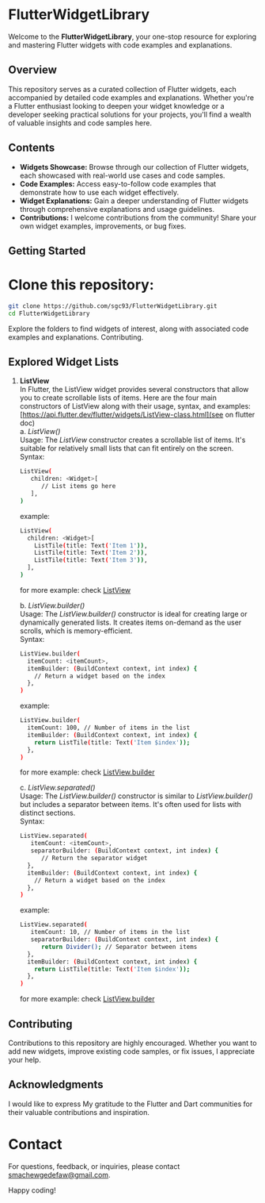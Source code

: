 # FlutterWidgetLibrary

Welcome to the **FlutterWidgetLibrary**, your one-stop resource for exploring and mastering Flutter widgets with code examples and explanations.

## Overview

This repository serves as a curated collection of Flutter widgets, each accompanied by detailed code examples and explanations. Whether you're a Flutter enthusiast looking to deepen your widget knowledge or a developer seeking practical solutions for your projects, you'll find a wealth of valuable insights and code samples here.

## Contents

- **Widgets Showcase:** Browse through our collection of Flutter widgets, each showcased with real-world use cases and code samples.
- **Code Examples:** Access easy-to-follow code examples that demonstrate how to use each widget effectively.
- **Widget Explanations:** Gain a deeper understanding of Flutter widgets through comprehensive explanations and usage guidelines.
- **Contributions:** I welcome contributions from the community! Share your own widget examples, improvements, or bug fixes.

## Getting Started

# Clone this repository:

   ```bash
   git clone https://github.com/sgc93/FlutterWidgetLibrary.git
   cd FlutterWidgetLibrary
   ```

Explore the folders to find widgets of interest, along with associated code examples and explanations.
Contributing.

## Explored Widget Lists

1. **ListView** <br>
   In Flutter, the ListView widget provides several constructors that allow you to create scrollable lists of items. Here are the four main constructors of ListView along with their usage, syntax, and examples: [https://api.flutter.dev/flutter/widgets/ListView-class.html](see on flutter doc)<br>
   a. _ListView()_ <br>
      Usage: The *ListView* constructor creates a scrollable list of items. It's suitable for relatively small lists that can fit entirely on the screen. <br>
      Syntax:
      ```bash
      ListView(
         children: <Widget>[
            // List items go here
         ],
      )
      ```
      example:
   ```bash
   ListView(
     children: <Widget>[
       ListTile(title: Text('Item 1')),
       ListTile(title: Text('Item 2')),
       ListTile(title: Text('Item 3')),
     ],
   )
   ```

   for more example: check [ListView](https://github.com/sgc93/Flutter-Widget-Library/blob/main/lib/widgets/list_view.dart)
   
   b. _ListView.builder()_ <br>
      Usage: The *ListView.builder()* constructor is ideal for creating large or dynamically generated lists. It creates items on-demand as the user scrolls, which is memory-efficient. <br>
      Syntax:
      ```bash
      ListView.builder(
        itemCount: <itemCount>,
        itemBuilder: (BuildContext context, int index) {
          // Return a widget based on the index
        },
      )
      ```
      example:
   ```bash
   ListView.builder(
     itemCount: 100, // Number of items in the list
     itemBuilder: (BuildContext context, int index) {
       return ListTile(title: Text('Item $index'));
     },
   )

   ```

   for more example: check [ListView.builder](https://github.com/sgc93/Flutter-Widget-Library/blob/main/lib/widgets/img_list_builder.dart)

   c. _ListView.separated()_ <br>
      Usage: The *ListView.builder()* constructor is similar to *ListView.builder()* but includes a separator between items. It's often used for lists with distinct sections. <br>
      Syntax:
      ```bash
      ListView.separated(
         itemCount: <itemCount>,
         separatorBuilder: (BuildContext context, int index) {
            // Return the separator widget
        },
        itemBuilder: (BuildContext context, int index) {
          // Return a widget based on the index
        },
      )
      ```
      example:
   ```bash
   ListView.separated(
      itemCount: 10, // Number of items in the list
      separatorBuilder: (BuildContext context, int index) {
         return Divider(); // Separator between items
     },
     itemBuilder: (BuildContext context, int index) {
       return ListTile(title: Text('Item $index'));
     },
   )
   ```

   for more example: check [ListView.builder](https://github.com/sgc93/Flutter-Widget-Library/blob/main/lib/widgets/list_view_separated.dart)


## Contributing

Contributions to this repository are highly encouraged. Whether you want to add new widgets, improve existing code samples, or fix issues, I appreciate your help.

## Acknowledgments

I would like to express My gratitude to the Flutter and Dart communities for their valuable contributions and inspiration.

# Contact
For questions, feedback, or inquiries, please contact smachewgedefaw@gmail.com.

Happy coding!
